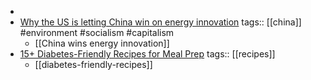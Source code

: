 -
- [Why the US is letting China win on energy innovation](https://theconversation.com/why-the-us-is-letting-china-win-on-energy-innovation-261109)
  tags:: [[china]] #environment #socialism #capitalism
	- [[China wins energy innovation]]
- [15+ Diabetes-Friendly Recipes for Meal Prep](https://www.eatingwell.com/recipes-meal-prep-for-diabetes-11772744)
  tags:: [[recipes]]
	- [[diabetes-friendly-recipes]]